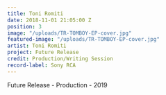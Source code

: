 ```yaml
---
title: Toni Romiti
date: 2018-11-01 21:05:00 Z
position: 3
image: "/uploads/TR-TOMBOY-EP-cover.jpg"
featured-image: "/uploads/TR-TOMBOY-EP-cover.jpg"
artist: Toni Romiti
project: Future Release
credit: Production/Writing Session
record-label: Sony RCA
---
```


Future Release  - Production - 2019